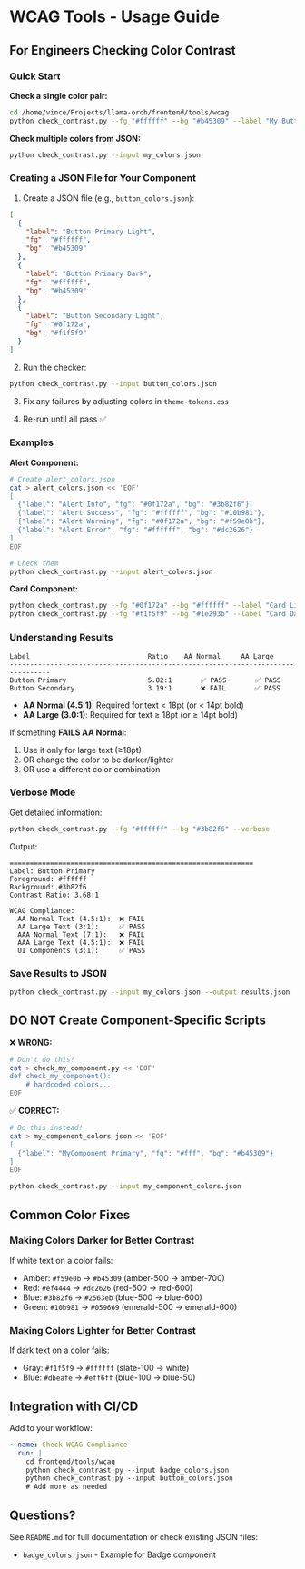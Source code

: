 # WCAG Tools - Usage Guide

## For Engineers Checking Color Contrast

### Quick Start

**Check a single color pair:**
```bash
cd /home/vince/Projects/llama-orch/frontend/tools/wcag
python check_contrast.py --fg "#ffffff" --bg "#b45309" --label "My Button"
```

**Check multiple colors from JSON:**
```bash
python check_contrast.py --input my_colors.json
```

### Creating a JSON File for Your Component

1. Create a JSON file (e.g., `button_colors.json`):
```json
[
  {
    "label": "Button Primary Light",
    "fg": "#ffffff",
    "bg": "#b45309"
  },
  {
    "label": "Button Primary Dark",
    "fg": "#ffffff",
    "bg": "#b45309"
  },
  {
    "label": "Button Secondary Light",
    "fg": "#0f172a",
    "bg": "#f1f5f9"
  }
]
```

2. Run the checker:
```bash
python check_contrast.py --input button_colors.json
```

3. Fix any failures by adjusting colors in `theme-tokens.css`

4. Re-run until all pass ✅

### Examples

**Alert Component:**
```bash
# Create alert_colors.json
cat > alert_colors.json << 'EOF'
[
  {"label": "Alert Info", "fg": "#0f172a", "bg": "#3b82f6"},
  {"label": "Alert Success", "fg": "#ffffff", "bg": "#10b981"},
  {"label": "Alert Warning", "fg": "#0f172a", "bg": "#f59e0b"},
  {"label": "Alert Error", "fg": "#ffffff", "bg": "#dc2626"}
]
EOF

# Check them
python check_contrast.py --input alert_colors.json
```

**Card Component:**
```bash
python check_contrast.py --fg "#0f172a" --bg "#ffffff" --label "Card Light Mode" --verbose
python check_contrast.py --fg "#f1f5f9" --bg "#1e293b" --label "Card Dark Mode" --verbose
```

### Understanding Results

```
Label                             Ratio    AA Normal     AA Large
--------------------------------------------------------------------------------
Button Primary                    5.02:1       ✅ PASS       ✅ PASS
Button Secondary                  3.19:1       ❌ FAIL       ✅ PASS
```

- **AA Normal (4.5:1)**: Required for text < 18pt (or < 14pt bold)
- **AA Large (3.0:1)**: Required for text ≥ 18pt (or ≥ 14pt bold)

If something **FAILS AA Normal**:
1. Use it only for large text (≥18pt)
2. OR change the color to be darker/lighter
3. OR use a different color combination

### Verbose Mode

Get detailed information:
```bash
python check_contrast.py --fg "#ffffff" --bg "#3b82f6" --verbose
```

Output:
```
============================================================
Label: Button Primary
Foreground: #ffffff
Background: #3b82f6
Contrast Ratio: 3.68:1

WCAG Compliance:
  AA Normal Text (4.5:1):  ❌ FAIL
  AA Large Text (3:1):     ✅ PASS
  AAA Normal Text (7:1):   ❌ FAIL
  AAA Large Text (4.5:1):  ❌ FAIL
  UI Components (3:1):     ✅ PASS
```

### Save Results to JSON

```bash
python check_contrast.py --input my_colors.json --output results.json
```

## DO NOT Create Component-Specific Scripts

❌ **WRONG:**
```bash
# Don't do this!
cat > check_my_component.py << 'EOF'
def check_my_component():
    # hardcoded colors...
EOF
```

✅ **CORRECT:**
```bash
# Do this instead!
cat > my_component_colors.json << 'EOF'
[
  {"label": "MyComponent Primary", "fg": "#fff", "bg": "#b45309"}
]
EOF

python check_contrast.py --input my_component_colors.json
```

## Common Color Fixes

### Making Colors Darker for Better Contrast

If white text on a color fails:
- Amber: `#f59e0b` → `#b45309` (amber-500 → amber-700)
- Red: `#ef4444` → `#dc2626` (red-500 → red-600)
- Blue: `#3b82f6` → `#2563eb` (blue-500 → blue-600)
- Green: `#10b981` → `#059669` (emerald-500 → emerald-600)

### Making Colors Lighter for Better Contrast

If dark text on a color fails:
- Gray: `#f1f5f9` → `#ffffff` (slate-100 → white)
- Blue: `#dbeafe` → `#eff6ff` (blue-100 → blue-50)

## Integration with CI/CD

Add to your workflow:
```yaml
- name: Check WCAG Compliance
  run: |
    cd frontend/tools/wcag
    python check_contrast.py --input badge_colors.json
    python check_contrast.py --input button_colors.json
    # Add more as needed
```

## Questions?

See `README.md` for full documentation or check existing JSON files:
- `badge_colors.json` - Example for Badge component
